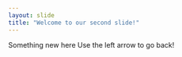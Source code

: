 ```yaml
---
layout: slide
title: "Welcome to our second slide!"
---
```

Something new here
Use the left arrow to go back!